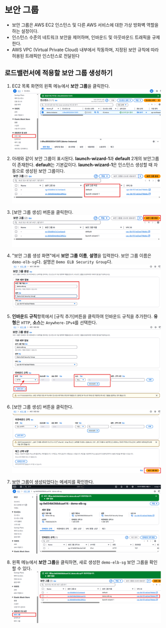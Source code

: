 # 보안 그룹
- 보안 그룹은 AWS EC2 인스턴스 및 다른 AWS 서비스에 대한 가상 방화벽 역할을 하는 설정이다.
- 인스턴스 수준의 네트워크 보안을 제어하며, 인바운드 및 아웃바운드 트래픽을 규제한다.
- AWS VPC (Virtual Private Cloud) 내부에서 작동하며, 지정된 보안 규칙에 따라 허용된 트래픽만 인스턴스로 전달된다

## 로드밸런서에 적용할 보안 그룹 생성하기
1. EC2 목록 화면의 왼쪽 메뉴에서 **보안 그룹**을 클릭한다.
   ![보안 그룹 선택](../../images/4/5-1.png)

2. 아래와 같이 보안 그룹이 표시된다. **launch-wizard-1**과 **default** 2개의 보안그룹이 존재한다. **default**는 기본값이다. **launch-wizard-1**은 인스턴스 생성할 때 자동으로 생성된 보안 그룹이다.
   ![보안 그룹](../../images/4/5-2.png)

3. [보안 그룹 생성] 버튼을 클릭한다.
   ![보안 그룹 생성 버튼 클릭](../../images/4/5-3.png)

4. "보안 그룹 생성 화면"에서 **보안 그룹 이름**, **설명**을 입력한다. 보안 그룹 이름은 `demo-elb-sg`다. 설명은 `Demo ELB Security Group`다.
   ![보안 그룹 생성](../../images/4/5-4.png)

5. **인바운드 규칙**항목에서 [규칙 추가]버튼을 클릭하여 인바운드 규칙을 추가한다. **유형**은 `HTTP`, **소스**는 `Anywhere-IPv4`를 선택한다.
   ![보안 그룹 규칙추가](../../images/4/5-5.png)

6. [보안 그룹 생성] 버튼을 클릭한다.
   ![보안 그룹 생성](../../images/4/5-6.png)

7. 보안 그룹이 생성되었다는 메세지를 확인한다.
   ![보안 그룹 생성 완료](../../images/4/5-7.png)

8. 왼쪽 메뉴에서 **보안 그룹**을 클릭하면, 새로 생성한 `demo-elb-sg` 보안 그룹을 확인할 수 있다.
   ![보안 그룹 확인](../../images/4/5-8.png)

